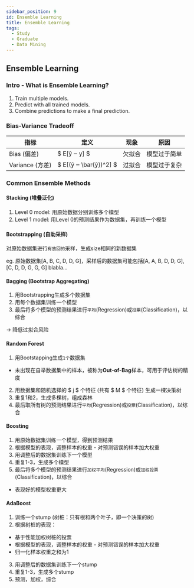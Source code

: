 ```yaml
---
sidebar_position: 9
id: Ensemble Learning
title: Ensemble Learning
tags:
  - Study
  - Graduate
  - Data Mining
---
```


## Ensemble Learning

### Intro - What is Ensemble Learning?

1. Train multiple models.
2. Predict with all trained models.
3. Combine predictions to make a final prediction.

### Bias-Variance Tradeoff

| 指标         | 定义                   | 现象       | 原因               |
|--------------|------------------------|------------|--------------------|
| Bias (偏差)  | $ E[ŷ ‒ y] $              | 欠拟合     | 模型过于简单       |
| Variance (方差) | $ E[(ŷ ‒ \bar{ŷ})^2] $ | 过拟合     | 模型过于复杂       |


### Common Ensemble Methods

#### Stacking (堆叠泛化)
1. Level 0 model: 用原始数据分别训练多个模型
2. Level 1 model: 用Level 0的预测结果作为数据集，再训练一个模型

#### Bootstrapping (自助采样)
对原始数据集进行`有放回的`采样，生成size相同的新数据集

eg. 原始数据集[A, B, C, D, D, G]，采样后的数据集可能包括[A, A, B, D, D, G], [C, D, D, G, G, G] blabla...

#### Bagging (Bootstrap Aggregating)
1. 用Bootstrapping生成多个数据集
2. 用每个数据集训练一个模型
3. 最后将多个模型的预测结果进行`平均`(Regression)或`投票`(Classification)，以综合

-> 降低过拟合风险

#### Random Forest
1. 用Bootstapping生成`1个`数据集
  - 未出现在自举数据集中的样本，被称为**Out-of-Bag**样本，可用于评估树的精度
2. 用数据集和随机选择的 $ j $ 个特征 (共有 $ M $ 个特征) 生成一棵决策树
3. 重复1和2，生成多棵树，组成森林
4. 最后取所有树的预测结果进行`平均`(Regression)或`投票`(Classification)，以综合

#### Boosting
1. 用原始数据集训练一个模型，得到预测结果
2. 根据模型的表现，调整样本的权重 - 对预测错误的样本加大权重
3. 用调整后的数据集训练下一个模型
4. 重复1-3，生成多个模型
5. 最后将多个模型的预测结果进行`加权平均`(Regression)或`加权投票`(Classification)，以综合
  - 表现好的模型权重更大

#### AdaBoost
1. 训练一个stump (树桩：只有根和两个叶子，即一个决策的树)
2. 根据树桩的表现：
  - 基于性能加权树桩的投票
  - 根据模型的表现，调整样本的权重 - 对预测错误的样本加大权重
  - 归一化样本权重之和为1
3. 用调整后的数据集训练下一个stump
4. 重复1-3，生成多个stump
5. 预测，加权，综合

